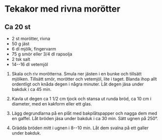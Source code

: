 # Tekakor med rivna morötter

## Ca 20 st

-   2 st morötter, rivna
-   50 g jäst
-   6 dl mjölk, fingervarm
-   75 g smör eller 3/4 dl rapsolja
-   2 tsk salt
-   14--16 dl vetemjöl

1.  Skala och riv morötterna. Smula ner jästen i en bunke och tillsätt
    mjölken. Tillsätt smör, morötter och vetemjöl, lite i taget. Blanda
    ihop allt ordentligt och knåda degen i några minuter. Låt degen jäsa
    under bakduk i ca 45 min.

2.  Kavla ut degen ca 1 1/2 cm tjock och stansa ut runda bröd, ca 10 cm
    i diameter, med en kakform eller ett glas.

3.  Lägg degrundlarna på en plåt med bakplåtspapper och nagga dem med en
    gaffel. Låt bröden jäsa under bakduk i ca 30 min. Sätt ugnen på 250°.

4.  Grädda bröden mitt i ugnen i 8--10 min. Låt dem svalna på ett galler
    under bakduk.
